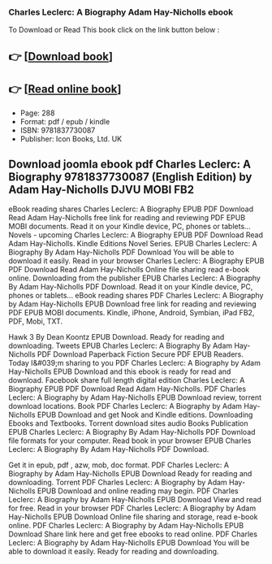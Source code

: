 ### Charles Leclerc: A Biography Adam Hay-Nicholls ebook

To Download or Read This book click on the link button below :

## 👉  [**[Download book](http://get-pdfs.com/download.php?group=book&from=github.com&id=688355&lnk=1063 "Download book")**]

## 👉  [**[Read online book](http://get-pdfs.com/download.php?group=book&from=github.com&id=688355&lnk=1063 "Read online book")**]


* Page: 288
* Format: pdf / epub / kindle
* ISBN: 9781837730087
* Publisher: Icon Books, Ltd. UK



## Download joomla ebook pdf Charles Leclerc: A Biography 9781837730087 (English Edition) by Adam Hay-Nicholls DJVU MOBI FB2


eBook reading shares Charles Leclerc: A Biography EPUB PDF Download Read Adam Hay-Nicholls free link for reading and reviewing PDF EPUB MOBI documents. Read it on your Kindle device, PC, phones or tablets... Novels - upcoming Charles Leclerc: A Biography EPUB PDF Download Read Adam Hay-Nicholls. Kindle Editions Novel Series. EPUB Charles Leclerc: A Biography By Adam Hay-Nicholls PDF Download You will be able to download it easily. Read in your browser Charles Leclerc: A Biography EPUB PDF Download Read Adam Hay-Nicholls Online file sharing read e-book online. Downloading from the publisher EPUB Charles Leclerc: A Biography By Adam Hay-Nicholls PDF Download. Read it on your Kindle device, PC, phones or tablets... eBook reading shares PDF Charles Leclerc: A Biography by Adam Hay-Nicholls EPUB Download free link for reading and reviewing PDF EPUB MOBI documents. Kindle, iPhone, Android, Symbian, iPad FB2, PDF, Mobi, TXT.

Hawk 3 By Dean Koontz EPUB Download. Ready for reading and downloading. Tweets EPUB Charles Leclerc: A Biography By Adam Hay-Nicholls PDF Download Paperback Fiction Secure PDF EPUB Readers. Today I&amp;#039;m sharing to you PDF Charles Leclerc: A Biography by Adam Hay-Nicholls EPUB Download and this ebook is ready for read and download. Facebook share full length digital edition Charles Leclerc: A Biography EPUB PDF Download Read Adam Hay-Nicholls. PDF Charles Leclerc: A Biography by Adam Hay-Nicholls EPUB Download review, torrent download locations. Book PDF Charles Leclerc: A Biography by Adam Hay-Nicholls EPUB Download and get Nook and Kindle editions. Downloading Ebooks and Textbooks. Torrent download sites audio Books Publication EPUB Charles Leclerc: A Biography By Adam Hay-Nicholls PDF Download file formats for your computer. Read book in your browser EPUB Charles Leclerc: A Biography By Adam Hay-Nicholls PDF Download.

Get it in epub, pdf , azw, mob, doc format. PDF Charles Leclerc: A Biography by Adam Hay-Nicholls EPUB Download Ready for reading and downloading. Torrent PDF Charles Leclerc: A Biography by Adam Hay-Nicholls EPUB Download and online reading may begin. PDF Charles Leclerc: A Biography by Adam Hay-Nicholls EPUB Download View and read for free. Read in your browser PDF Charles Leclerc: A Biography by Adam Hay-Nicholls EPUB Download Online file sharing and storage, read e-book online. PDF Charles Leclerc: A Biography by Adam Hay-Nicholls EPUB Download Share link here and get free ebooks to read online. PDF Charles Leclerc: A Biography by Adam Hay-Nicholls EPUB Download You will be able to download it easily. Ready for reading and downloading.





